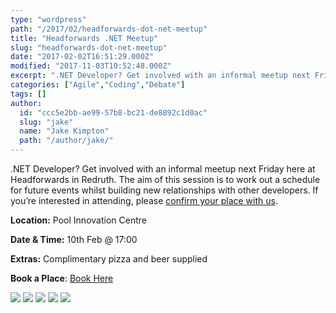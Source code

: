 ```yaml
---
type: "wordpress"
path: "/2017/02/headforwards-dot-net-meetup"
title: "Headforwards .NET Meetup"
slug: "headforwards-dot-net-meetup"
date: "2017-02-02T16:51:29.000Z"
modified: "2017-11-03T10:52:48.000Z"
excerpt: ".NET Developer? Get involved with an informal meetup next Friday here at Headforwards in Redruth. The aim of this session is to work out a schedule for future events whilst building new relationships with other developers. If you’re interested in attending, please confirm your place with us. Location: Pool Innovation Centre Date & Time: 10th …"
categories: ["Agile","Coding","Debate"]
tags: []
author:
  id: "ccc5e2bb-ae99-57b8-bc21-de8892c1d0ac"
  slug: "jake"
  name: "Jake Kimpton"
  path: "/author/jake/"
---
```

.NET Developer? Get involved with an informal meetup next Friday here at Headforwards in Redruth. The aim of this session is to work out a schedule for future events whilst building new relationships with other developers. If you’re interested in attending, please [confirm your place with us](https://www.meetup.com/Cornwall-Digital/events/237372278/).

**Location:** Pool Innovation Centre

**Date & Time:** 10th Feb @ 17:00

**Extras:** Complimentary pizza and beer supplied

**Book a Place**: [Book Here](https://www.meetup.com/Cornwall-Digital/events/237372278/)

<section class="gallery">


![](/wp-content/uploads/2017/02/Headforwards-Agile-Board.jpg)
![](/wp-content/uploads/2017/02/Headforwards-Agile-board-for-software-development-.jpg)
![](/wp-content/uploads/2017/02/Headforwards-software-squad.jpg)
![](/wp-content/uploads/2017/02/Headforwards-programming-.jpeg)
![](/wp-content/uploads/2017/02/Headforwards-team-member-working-copy.jpg)

</section>

